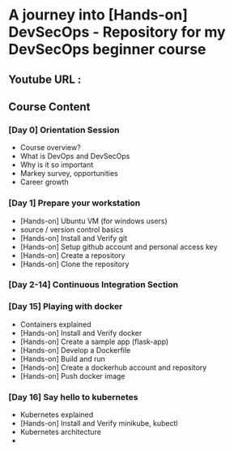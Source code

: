 # A journey into [Hands-on] DevSecOps - Repository for my DevSecOps beginner course

## Youtube URL :  

## Course Content

### [Day 0] Orientation Session
- Course overview?
- What is DevOps and DevSecOps
- Why is it so important
- Markey survey, opportunities
- Career growth 

### [Day 1] Prepare your workstation
- [Hands-on] Ubuntu VM (for windows users)
- source / version control basics 
- [Hands-on] Install and Verify git
- [Hands-on] Setup github account and personal access key
- [Hands-on] Create a repository
- [Hands-on] Clone the repository

### [Day 2-14] Continuous Integration Section

### [Day 15] Playing with docker
- Containers explained
- [Hands-on] Install and Verify docker
- [Hands-on] Create a sample app (flask-app)
- [Hands-on] Develop a Dockerfile
- [Hands-on] Build and run
- [Hands-on] Create a dockerhub account and repository
- [Hands-on] Push docker image

### [Day 16] Say hello to kubernetes
- Kubernetes explained
- [Hands-on] Install and Verify minikube, kubectl
- Kubernetes architecture
- 